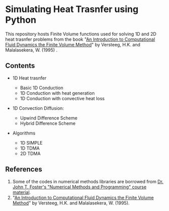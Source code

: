 # Simulating Heat Trasnfer using Python

This repository hosts Finite Volume functions used for solving 1D and 2D heat trasnfer problems from the book "[An Introduction to Computational Fluid Dynamics the Finite Volume Method](https://books.google.co.in/books/about/An_Introduction_to_Computational_Fluid_D.html?id=NbYmEAAAQBAJ&redir_esc=y)" by Versteeg, H.K. and Malalasekera, W. (1995) .

## Contents

- 1D Heat trasnfer
  - Basic 1D Conduction
  - 1D Conduction with heat generation
  - 1D Conduction with convective heat loss
      
- 1D Convection Diffusion:
  - Upwind Difference Scheme
  - Hybrid Difference Scheme

- Algorithms
  - 1D SIMPLE
  - 1D TDMA
  - 2D TDMA


## References
1. Some of the codes in numerical methods libraries are borrowed from [Dr. John T. Foster's "Numerical Methods and Programming" course material](https://johnfoster.pge.utexas.edu/numerical-methods-book/PythonIntro.html).
2. "[An Introduction to Computational Fluid Dynamics 
the Finite Volume Method](https://books.google.co.in/books/about/An_Introduction_to_Computational_Fluid_D.html?id=NbYmEAAAQBAJ&redir_esc=y)" by Versteeg, H.K. and Malalasekera, W. (1995).
